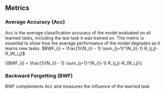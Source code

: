 ---
---

## Metrics

### Average Accuracy (Acc)
Acc is the average classification accuracy of the model evaluated on all learned tasks, including the last task it was trained on. This metric is essential to show how the average performance of the model degrades as it learns new tasks. $BWF_{i} = \frac{1}{N_{i} - 1} \sum_{j=1}^{N_{i}-1} R_{j,j}-R_{N_i,j}$ 

<p><span class="math inline">\(BWF_{i} = \frac{1}{N_{i} - 1}
\sum_{j=1}^{N_{i}-1} R_{j,j}-R_{N_i,j}\)</span></p>

### Backward Forgetting (BWF)
BWF complements Acc and measures the influence of the learned task
